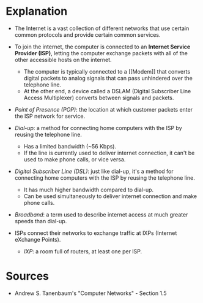 # Explanation
- The Internet is a vast collection of different networks that use certain common protocols and provide certain common services.
- To join the internet, the computer is connected to an **Internet Service Provider (ISP)**, letting the computer exchange packets with all of the other accessible hosts on the internet.
	- The computer is typically connected to a [[Modem]] that converts digital packets to analog signals that can pass unhindered over the telephone line.
	- At the other end, a device called a DSLAM (Digital Subscriber Line Access Multiplexer) converts between signals and packets.
- *Point of Presence (POP)*: the location at which customer packets enter the ISP network for service.

- *Dial-up*: a method for connecting home computers with the ISP by reusing the telephone line.
	- Has a limited bandwidth (~56 Kbps).
	- If the line is currently used to deliver internet connection, it can't be used to make phone calls, or vice versa.
- *Digital Subscriber Line (DSL)*: just like dial-up, it's a method for connecting home computers with the ISP by reusing the telephone line.
	- It has much higher bandwidth compared to dial-up.
	- Can be used simultaneously to deliver internet connection and make phone calls.
- *Broadband*: a term used to describe internet access at much greater speeds than dial-up.

- ISPs connect their networks to exchange traffic at IXPs (Internet eXchange Points).
	- *IXP*: a room full of routers, at least one per ISP.

# Sources
- Andrew S. Tanenbaum's "Computer Networks" - Section 1.5